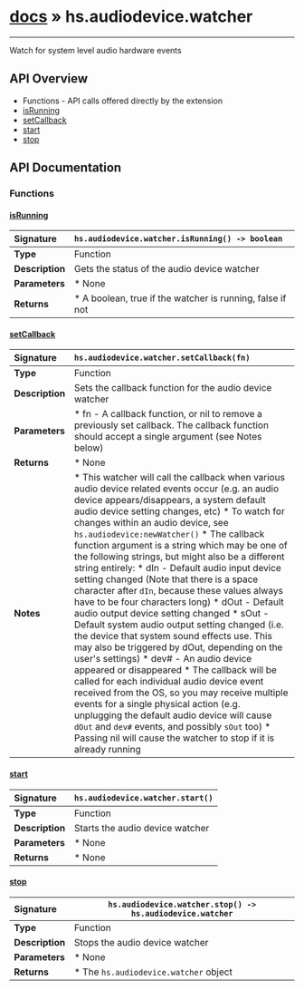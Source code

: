 # [docs](index.md) » hs.audiodevice.watcher
---

Watch for system level audio hardware events

## API Overview
* Functions - API calls offered directly by the extension
 * [isRunning](#isrunning)
 * [setCallback](#setcallback)
 * [start](#start)
 * [stop](#stop)

## API Documentation

### Functions

#### [isRunning](#isrunning)
| <span style="float: left;">**Signature**</span> | <span style="float: left;">`hs.audiodevice.watcher.isRunning() -> boolean` </span>                                                          |
| -----------------------------------------------------|---------------------------------------------------------------------------------------------------------|
| **Type**                                             | Function                                                                                         |
| **Description**                                      | Gets the status of the audio device watcher                                                                                         |
| **Parameters**                                       |  * None                                       |
| **Returns**                                          |  * A boolean, true if the watcher is running, false if not                                                |

#### [setCallback](#setcallback)
| <span style="float: left;">**Signature**</span> | <span style="float: left;">`hs.audiodevice.watcher.setCallback(fn)` </span>                                                          |
| -----------------------------------------------------|---------------------------------------------------------------------------------------------------------|
| **Type**                                             | Function                                                                                         |
| **Description**                                      | Sets the callback function for the audio device watcher                                                                                         |
| **Parameters**                                       |  * fn - A callback function, or nil to remove a previously set callback. The callback function should accept a single argument (see Notes below)                                       |
| **Returns**                                          |  * None                                                |
| **Notes**                                            |  * This watcher will call the callback when various audio device related events occur (e.g. an audio device appears/disappears, a system default audio device setting changes, etc) * To watch for changes within an audio device, see `hs.audiodevice:newWatcher()` * The callback function argument is a string which may be one of the following strings, but might also be a different string entirely:  * dIn  - Default audio input device setting changed (Note that there is a space character after `dIn`, because these values always have to be four characters long)  * dOut - Default audio output device setting changed  * sOut - Default system audio output setting changed (i.e. the device that system sound effects use. This may also be triggered by dOut, depending on the user's settings)  * dev# - An audio device appeared or disappeared * The callback will be called for each individual audio device event received from the OS, so you may receive multiple events for a single physical action (e.g. unplugging the default audio device will cause `dOut` and `dev#` events, and possibly `sOut` too) * Passing nil will cause the watcher to stop if it is already running                                                      |

#### [start](#start)
| <span style="float: left;">**Signature**</span> | <span style="float: left;">`hs.audiodevice.watcher.start()` </span>                                                          |
| -----------------------------------------------------|---------------------------------------------------------------------------------------------------------|
| **Type**                                             | Function                                                                                         |
| **Description**                                      | Starts the audio device watcher                                                                                         |
| **Parameters**                                       |  * None                                       |
| **Returns**                                          |  * None                                                |

#### [stop](#stop)
| <span style="float: left;">**Signature**</span> | <span style="float: left;">`hs.audiodevice.watcher.stop() -> hs.audiodevice.watcher` </span>                                                          |
| -----------------------------------------------------|---------------------------------------------------------------------------------------------------------|
| **Type**                                             | Function                                                                                         |
| **Description**                                      | Stops the audio device watcher                                                                                         |
| **Parameters**                                       |  * None                                       |
| **Returns**                                          |  * The `hs.audiodevice.watcher` object                                                |

